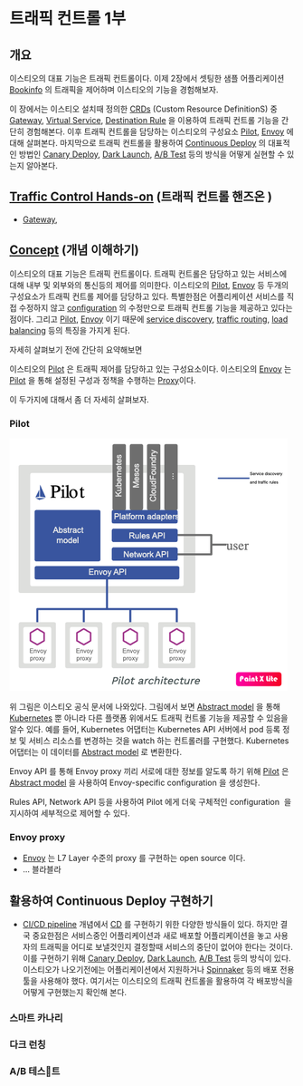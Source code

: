 # 트래픽 컨트롤 1부

## 개요

이스티오의 대표 기능은 트래픽 컨트롤이다. 이제 2장에서 셋팅한 샘플 어플리케이션 [Bookinfo]() 의 트래픽을 제어하며 이스티오의 기능을 경험해보자.

이 장에서는 이스티오 설치때 정의한 [CRDs]() (Custom Resource DefinitionS) 중 [Gateway](), [Virtual Service](), [Destination Rule]() 을 이용하여 트래픽 컨트롤 기능을 간단히 경험해본다. 이후 트래픽 컨트롤을 담당하는 이스티오의 구성요소 [Pilot](), [Envoy]() 에 대해 살펴본다. 마지막으로 트래픽 컨트롤을 활용하여 [Continuous Deploy]() 의 대표적인 방법인 [Canary Deploy](), [Dark Launch](), [A/B Test]() 등의 방식을 어떻게 실현할 수 있는지 알아본다.

## [Traffic Control Hands-on]() (트래픽 컨트롤 핸즈온 )

* [Gateway](), 

## [Concept]() (개념 이해하기)

이스티오의 대표 기능은 트래픽 컨트롤이다. 트래픽 컨트롤은 담당하고 있는 서비스에 대해 내부 및 외부와의 통신등의 제어를 의미한다. 이스티오의 [Pilot](), [Envoy]() 등 두개의 구성요소가 트래픽 컨트롤 제어를 담당하고 있다. 특별한점은 어플리케이션 서비스를 직접 수정하지 않고 [configuration]() 의 수정만으로 트래픽 컨트롤 기능을 제공하고 있다는 점이다. 그리고 [Pilot](), [Envoy]() 이기 때문에 [service discovery](), [traffic routing](), [load balancing]() 등의 특징을 가지게 된다.

자세히 살펴보기 전에 간단히 요약해보면

이스티오의 [Pilot]() 은 트래픽 제어를 담당하고 있는 구성요소이다.
이스티오의 [Envoy]() 는 [Pilot]() 을 통해 설정된 구성과 정책을 수행하는 [Proxy]()이다.

이 두가지에 대해서 좀 더 자세히 살펴보자.

### Pilot

![pilot architecture](./pilot_architecture.png)

위 그림은 이스티오 공식 문서에 나와있다. 그림에서 보면 [Abstract model]() 을 통해 [Kubernetes]() 뿐 아니라 다른 플랫폼 위에서도 트래픽 컨트롤 기능을 제공할 수 있음을 알수 있다.
예를 들어, Kubernetes 어댑터는 Kubernetes API 서버에서 pod 등록 정보 및 서비스 리소스를 변경하는 것을 watch 하는 컨트롤러를 구현했다. Kubernetes 어댑터는 이 데이터를 [Abstract model]() 로 변환한다.

Envoy API 를 통해 Envoy proxy 끼리 서로에 대한 정보를 알도록 하기 위해 [Pilot]() 은 [Abstract model]() 을 사용하여 Envoy-specific configuration 을 생성한다.

Rules API, Network API 등을 사용하여 Pilot 에게 더욱 구체적인 configuration  을 지시하여 세부적으로 제어할 수 있다.

### Envoy proxy

* [Envoy]() 는 L7 Layer 수준의 proxy 를 구현하는 open source 이다.
* ... 블라블라

## 활용하여 Continuous Deploy 구현하기

* [CI/CD pipeline]() 개념에서 [CD]() 를 구현하기 위한 다양한 방식들이 있다. 하지만 결국 중요한점은 서비스중인 어플리케이션과 새로 배포할 어플리케이션을 놓고 사용자의 트래픽을 어디로 보낼것인지 결정할때 서비스의 중단이 없어야 한다는 것이다. 이를 구현하기 위해 [Canary Deploy](), [Dark Launch](), [A/B Test]() 등의 방식이 있다. 이스티오가 나오기전에는 어플리케이션에서 지원하거나 [Spinnaker]() 등의 배포 전용 툴을 사용해야 했다. 여기서는 이스티오의 트래픽 컨트롤을 활용하여 각 배포방식을 어떻게 구현했는지 확인해 본다.

### 스마트 카나리

### 다크 런칭

### A/B 테스트